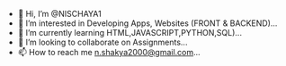 - 👋 Hi, I’m @NISCHAYA1
- 👀 I’m interested in Developing Apps, Websites (FRONT & BACKEND)...
- 🌱 I’m currently learning HTML,JAVASCRIPT,PYTHON,SQL)...
- 💞️ I’m looking to collaborate on Assignments...
- 📫 How to reach me n.shakya2000@gmail.com...

<!---
NISCHAYA1/NISCHAYA1 is a ✨ special ✨ repository because its `README.md` (this file) appears on your GitHub profile.
You can click the Preview link to take a look at your changes.
--->

